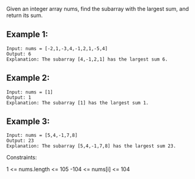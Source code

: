 Given an integer array nums, find the subarray with the largest sum, and return its sum.

 

## Example 1:
```text
Input: nums = [-2,1,-3,4,-1,2,1,-5,4]
Output: 6
Explanation: The subarray [4,-1,2,1] has the largest sum 6.

```

## Example 2:
```text
Input: nums = [1]
Output: 1
Explanation: The subarray [1] has the largest sum 1.
```

## Example 3:
```text
Input: nums = [5,4,-1,7,8]
Output: 23
Explanation: The subarray [5,4,-1,7,8] has the largest sum 23.
``` 

Constraints:

1 <= nums.length <= 105
-104 <= nums[i] <= 104

